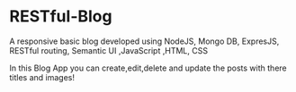 # RESTful-Blog
A responsive basic blog developed using NodeJS, Mongo DB, ExpresJS, RESTful routing, Semantic UI ,JavaScript ,HTML, CSS

In this Blog App you can create,edit,delete and update the posts with there titles and images!

